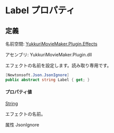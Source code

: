 # Label プロパティ

## 定義

名前空間: [YukkuriMovieMaker.Plugin.Effects](../..)

アセンブリ: YukkuriMovieMaker.Plugin.dll



エフェクトの名前を設定します。読み取り専用です。

```csharp
[Newtonsoft.Json.JsonIgnore]
public abstract string Label { get; }
```

#### プロパティ値
[String](https://learn.microsoft.com/ja-jp/dotnet/api/system.string)

エフェクトの名前。

属性 JsonIgnore